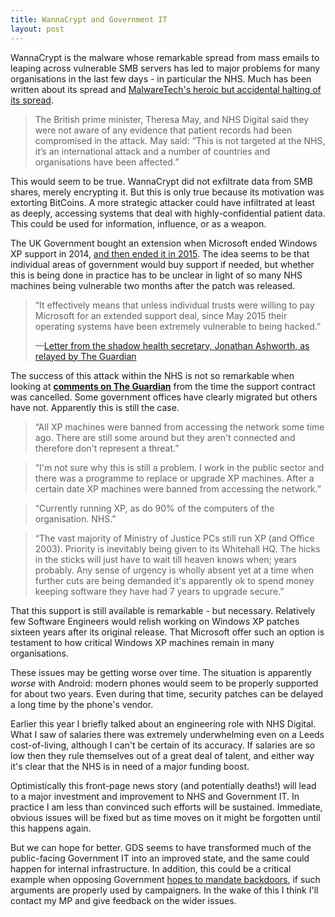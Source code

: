 ```yaml
---
title: WannaCrypt and Government IT
layout: post
---
```

WannaCrypt is the malware whose remarkable spread from mass emails to leaping across vulnerable SMB servers has led to major problems for many organisations in the last few days - in particular the NHS. Much has been written about its spread and [MalwareTech's heroic but accidental halting of its spread](https://www.malwaretech.com/2017/05/how-to-accidentally-stop-a-global-cyber-attacks.html).

> The British prime minister, Theresa May, and NHS Digital said they were not aware of any evidence that patient records had been compromised in the attack. May said: “This is not targeted at the NHS, it’s an international attack and a number of countries and organisations have been affected.”

This would seem to be true. WannaCrypt did not exfiltrate data from SMB shares, merely encrypting it. But this is only true because its motivation was extorting BitCoins. A more strategic attacker could have infiltrated at least as deeply, accessing systems that deal with highly-confidential patient data. This could be used for information, influence, or as a weapon.
<!--more-->

<!--This gives an excellent view of how effective an attacker with different motives could be. WannaCrypt is a BitCoin extortion scheme, but other attackers (such as the vulnerability's presumed original discover, the NSA) are probably more interested in gathering information. It's clear this malware reached computers used to access highly-confidential patient databases and handle medical scans. WannaCrypt disabled the systems, but a more systematic attack could retrieve or manipulate information.-->

The UK Government bought an extension when Microsoft ended Windows XP support in 2014, [and then ended it in 2015](https://governmenttechnology.blog.gov.uk/2015/05/22/update-on-the-customer-support-agreement-for-windows-xp/). The idea seems to be that individual areas of government would buy support if needed, but whether this is being done in practice has to be unclear in light of so many NHS machines being vulnerable two months after the patch was released.

> “It effectively means that unless individual trusts were willing to pay Microsoft for an extended support deal, since May 2015 their operating systems have been extremely vulnerable to being hacked.”
>
> &mdash;[Letter from the shadow health secretary, Jonathan Ashworth, as relayed by The Guardian](https://www.theguardian.com/society/2017/may/13/jeremy-hunt-ignored-warning-signs-before-cyber-attack-hit-nhs)

The success of this attack within the NHS is not so remarkable when looking at **[comments on The Guardian](https://www.theguardian.com/technology/2015/may/26/uk-government-pcs-open-to-hackers-as-paid-windows-xp-support-ends)** from the time the support contract was cancelled. Some government offices have clearly migrated but others have not. Apparently this is still the case.

> “All XP machines were banned from accessing the network some time ago. There are still some around but they aren't connected and therefore don't represent a threat.”

> “I'm not sure why this is still a problem. I work in the public sector and there was a programme to replace or upgrade XP machines. After a certain date XP machines were banned from accessing the network.”

> “Currently running XP, as do 90% of the computers of the organisation. NHS.”

> “The vast majority of Ministry of Justice PCs still run XP (and Office 2003). Priority is inevitably being given to its Whitehall HQ. The hicks in the sticks will just have to wait till heaven knows when; years probably. Any sense of urgency is wholly absent yet at a time when further cuts are being demanded it's apparently ok to spend money keeping software they have had 7 years to upgrade secure.”

That this support is still available is remarkable - but necessary. Relatively few Software Engineers would relish working on Windows XP patches sixteen years after its original release. That Microsoft offer such an option is testament to how critical Windows XP machines remain in many organisations.

These issues may be getting worse over time. The situation is apparently *worse* with Android: modern phones would seem to be properly supported for about two years. Even during that time, security patches can be delayed a long time by the phone's vendor.

Earlier this year I briefly talked about an engineering role with NHS Digital. What I saw of salaries there was extremely underwhelming even on a Leeds cost-of-living, although I can't be certain of its accuracy. If salaries are so low then they rule themselves out of a great deal of talent, and either way it's clear that the NHS is in need of a major funding boost.

Optimistically this front-page news story (and potentially deaths!) will lead to a major investment and improvement to NHS and Government IT. In practice I am less than convinced such efforts will be sustained. Immediate, obvious issues will be fixed but as time moves on it might be forgotten until this happens again.

But we can hope for better. GDS seems to have transformed much of the public-facing Government IT into an improved state, and the same could happen for internal infrastructure. In addition, this could be a critical example when opposing Government [hopes to mandate backdoors](https://www.theregister.co.uk/2017/05/04/uk_bulk_surveillance_powers_draft/), if such arguments are properly used by campaigners. In the wake of this I think I'll contact my MP and give feedback on the wider issues.
